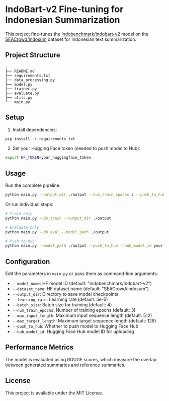 # IndoBart-v2 Fine-tuning for Indonesian Summarization

This project fine-tunes the [indobenchmark/indobart-v2](https://huggingface.co/indobenchmark/indobart-v2) model on the [SEACrowd/indosum](https://huggingface.co/datasets/SEACrowd/indosum) dataset for Indonesian text summarization.

## Project Structure

```
.
├── README.md
├── requirements.txt
├── data_processing.py
├── model.py
├── trainer.py
├── evaluate.py
├── utils.py
└── main.py
```

## Setup

1. Install dependencies:
```bash
pip install -r requirements.txt
```

2. Set your Hugging Face token (needed to push model to Hub):
```bash
export HF_TOKEN=your_huggingface_token
```

## Usage

Run the complete pipeline:
```bash
python main.py --output_dir ./output --num_train_epochs 3 --push_to_hub --hub_model_id your-username/indobart-indosum
```

Or run individual steps:
```bash
# Train only
python main.py --do_train --output_dir ./output

# Evaluate only
python main.py --do_eval --model_path ./output

# Push to Hub
python main.py --model_path ./output --push_to_hub --hub_model_id your-username/indobart-indosum
```

## Configuration

Edit the parameters in `main.py` or pass them as command-line arguments:

- `--model_name`: HF model ID (default: "indobenchmark/indobart-v2")
- `--dataset_name`: HF dataset name (default: "SEACrowd/indosum")
- `--output_dir`: Directory to save model checkpoints
- `--learning_rate`: Learning rate (default: 5e-5)
- `--batch_size`: Batch size for training (default: 4)
- `--num_train_epochs`: Number of training epochs (default: 3)
- `--max_input_length`: Maximum input sequence length (default: 512)
- `--max_target_length`: Maximum target sequence length (default: 128)
- `--push_to_hub`: Whether to push model to Hugging Face Hub
- `--hub_model_id`: Hugging Face Hub model ID for uploading

## Performance Metrics

The model is evaluated using ROUGE scores, which measure the overlap between generated summaries and reference summaries.

## License

This project is available under the MIT License.
